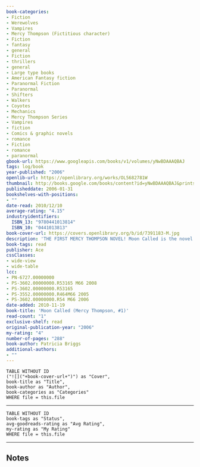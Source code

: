 ```yaml
---
book-categories:
- Fiction
- Werewolves
- Vampires
- Mercy Thompson (Fictitious character)
- Fiction
- fantasy
- general
- Fiction
- thrillers
- general
- Large type books
- American Fantasy fiction
- Paranormal Fiction
- Paranormal
- Shifters
- Walkers
- Coyotes
- Mechanics
- Mercy Thompson Series
- Vampires
- fiction
- Comics & graphic novels
- romance
- Fiction
- romance
- paranormal
gbook-url: https://www.googleapis.com/books/v1/volumes/yNwBDAAAQBAJ
tags: log/book
year-published: "2006"
openlib-url: https://openlibrary.org/works/OL5682781W
thumbnail: http://books.google.com/books/content?id=yNwBDAAAQBAJ&printsec=frontcover&img=1&zoom=1&edge=curl&source=gbs_api
publisheddate: 2006-01-31
bookshelves-with-positions:
- ""
date-read: 2010/12/10
average-rating: "4.15"
industryidentifiers:
  ISBN_13: "9780441013814"
  ISBN_10: "0441013813"
book-cover-url: https://covers.openlibrary.org/b/id/7391183-M.jpg
description: 'THE FIRST MERCY THOMPSON NOVEL! Moon Called is the novel that introduced Patricia Briggs???s Mercy Thompson to the world and launched a #1 bestselling phenomenon... Mercy Thompson is a shapeshifter, and while she was raised by werewolves, she can never be one of them, especially after the pack ran her off for having a forbidden love affair. So she???s turned her talent for fixing cars into a business and now runs a one-woman mechanic shop in the Tri-Cities area of Washington State. But Mercy???s two worlds are colliding. A half-starved teenage boy arrives at her shop looking for work, only to reveal that he???s a newly changed werewolf???on the run and desperately trying to control his animal instincts. Mercy asks her neighbor Adam Hauptman, the Alpha of the local werewolf pack, for assistance. But Mercy???s act of kindness has unexpected consequences that leave her no choice but to seek help from those she once considered family???the werewolves who abandoned her... ???In the increasingly crowded field of kick-ass supernatural heroines, Mercy stands out as one of the best.??????Locus'
book-tags: read
publisher: Ace
cssClasses:
- wide-view
- wide-table
lcc:
- PN-6727.00000000
- PS-3602.00000000.R53165 M66 2008
- PS-3602.00000000.R53165
- PS-3552.00000000.R464M66 2005
- PS-3602.00000000.R54 M66 2006
date-added: 2010-11-19
book-title: 'Moon Called (Mercy Thompson, #1)'
read-count: "1"
exclusive-shelf: read
original-publication-year: "2006"
my-rating: "4"
number-of-pages: "288"
book-author: Patricia Briggs
additional-authors:
- ""
---
```


```dataview
TABLE WITHOUT ID
("![]("+book-cover-url+")") as "Cover",
book-title as "Title",
book-author as "Author",
book-categories as "Categories"
WHERE file = this.file
```
---
```dataview
TABLE WITHOUT ID
book-tags as "Status",
avg-goodreads-rating as "Avg Rating",
my-rating as "My Rating"
WHERE file = this.file
```
---
## Notes


